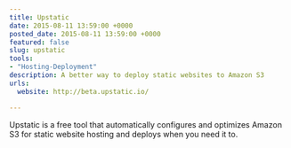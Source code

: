 ```yaml
---
title: Upstatic
date: 2015-08-11 13:59:00 +0000
posted_date: 2015-08-11 13:59:00 +0000
featured: false
slug: upstatic
tools:
- "Hosting-Deployment"
description: A better way to deploy static websites to Amazon S3
urls:
  website: http://beta.upstatic.io/

---
```

Upstatic is a free tool that automatically configures and optimizes Amazon S3 for static website hosting and deploys when you need it to.




